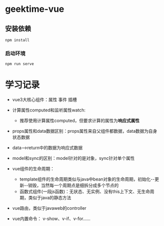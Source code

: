 # geektime-vue

## 安装依赖
```
npm install
```

### 启动环境
```
npm run serve
```

# 学习记录
- vue3大核心组件：属性 事件 插槽

- 计算属性computed和监听属性watch:
  - 推荐使用计算属性computed，但要求计算的属性为**响应式属性**
  
- props属性和data数据区别：props属性来自父组件都数据，data数据为自身状态数据

- data-->return中的数据为响应式数据

- model和sync的区别：model针对的是对象，sync针对单个属性  

- vue组件的生命周期：
    - template组件的生命周期类似与java中bean对象的生命周期，初始化--更新--销毁，当然每一个周期点是细拆分成多个节点的
    - 函数式组件(一段js函数)：无状态、无实例、没有this上下文、无生命周期，类似于java的静态方法
    
- vue路由，类似于javaweb的controller

- vue内置命令： v-show、v-if、v-for……